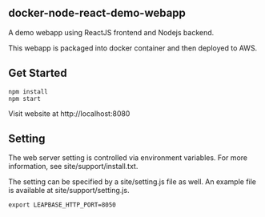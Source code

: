 docker-node-react-demo-webapp
-----------------------------

A demo webapp using ReactJS frontend and Nodejs backend.

This webapp is packaged into docker container and then deployed to AWS.


Get Started
-----------

```
npm install 
npm start
```

Visit website at  http://localhost:8080


Setting
-------

The web server setting is controlled via environment variables.
For more information, see site/support/install.txt.

The setting can be specified by a site/setting.js file as well.
An example file is available at site/support/setting.js.

```
export LEAPBASE_HTTP_PORT=8050
```